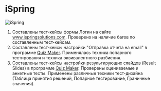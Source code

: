 # iSpring
![iSpring](https://user-images.githubusercontent.com/106471275/170872802-988ae662-9395-4fe5-88bf-f53dbbcff449.png)

1. Составлены тест-кейсы формы Логин на сайте www.ispringsolutions.com. Проверено на наличие багов по составленным тест-кейсам.
2. Составлены тест-кейсы настройки "Отправка отчета на email" в программе [Quiz Maker](https://www.ispringsolutions.com/ispring-quizmaker). Применялась техника попарного тестирования и техника эквивалентного разбиения.
3. Составлены тест-кейсы настройки результирующих слайдов (Result Slides) в программе [Quiz Maker](https://www.ispringsolutions.com/ispring-quizmaker). Проверены оцениваемые и анкетные тесты. Применены различные техники тест-дизайна (Таблица принятия решений, Попарное тестирование, Граничные значения).
